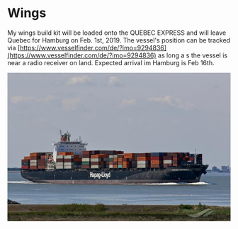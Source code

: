 # Wings

My wings build kit will be loaded onto the QUEBEC EXPRESS and will leave Quebec for Hamburg on Feb. 1st, 2019. The vessel's position can be tracked via [https://www.vesselfinder.com/de/?imo=9294836](https://www.vesselfinder.com/de/?imo=9294836) as long a s the vessel is near a radio receiver on land. Expected arrival im Hamburg is Feb 16th.

![QUEBEC EXPRESS by Hapag-Lloyd](.gitbook/assets/quebecexpress.jpeg)

